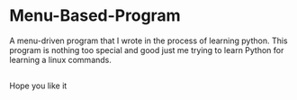 # Menu-Based-Program
A menu-driven program that I wrote in the process of learning python. This program is nothing too special and good just me trying to learn Python for learning a linux commands.

##
Hope you like it
